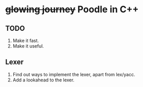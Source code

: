 # ~~glowing journey~~ Poodle in C++

## TODO

1. Make it fast.   
2. Make it useful.   


## Lexer
1. Find out ways to implement the lexer, apart from lex/yacc.   
2. Add a lookahead to the lexer.   
